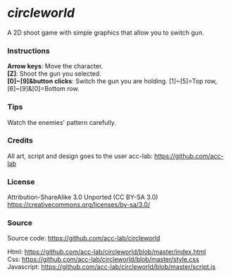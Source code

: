 # ***circleworld***

A 2D shoot game with simple graphics that allow you to switch gun.

### Instructions
**Arrow keys**: Move the character.\
**[Z]**: Shoot the gun you selected.\
**[0]~[9]&button clicks**: Switch the gun you are holding. [1]\~[5]=Top row, [6]\~[9]&[0]=Bottom row.

### Tips
Watch the enemies' pattern carefully.

### Credits
All art, script and design goes to the user acc-lab: https://github.com/acc-lab

### License
Attribution-ShareAlike 3.0 Unported (CC BY-SA 3.0)\
https://creativecommons.org/licenses/by-sa/3.0/

### Source
Source code: https://github.com/acc-lab/circleworld

Html: https://github.com/acc-lab/circleworld/blob/master/index.html \
Css: https://github.com/acc-lab/circleworld/blob/master/style.css \
Javascript: https://github.com/acc-lab/circleworld/blob/master/script.js
